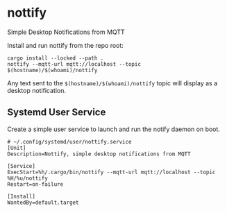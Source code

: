 # nottify
Simple Desktop Notifications from MQTT

Install and run nottify from the repo root:

```
cargo install --locked --path .
nottify --mqtt-url mqtt://localhost --topic $(hostname)/$(whoami)/nottify
```

Any text sent to the `$(hostname)/$(whoami)/nottify` topic will display as a desktop notification.

## Systemd User Service

Create a simple user service to launch and run the notify daemon on boot.

```
# ~/.config/systemd/user/nottify.service
[Unit]
Description=Nottify, simple desktop notifications from MQTT

[Service]
ExecStart=%h/.cargo/bin/nottify --mqtt-url mqtt://localhost --topic %H/%u/nottify
Restart=on-failure

[Install]
WantedBy=default.target
```

